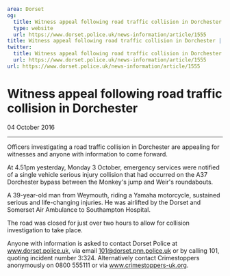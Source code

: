 ```yaml
area: Dorset
og:
  title: Witness appeal following road traffic collision in Dorchester
  type: website
  url: https://www.dorset.police.uk/news-information/article/1555
title: Witness appeal following road traffic collision in Dorchester |
twitter:
  title: Witness appeal following road traffic collision in Dorchester
  url: https://www.dorset.police.uk/news-information/article/1555
url: https://www.dorset.police.uk/news-information/article/1555
```

# Witness appeal following road traffic collision in Dorchester

04 October 2016

* * *

Officers investigating a road traffic collision in Dorchester are appealing for witnesses and anyone with information to come forward.

At 4.51pm yesterday, Monday 3 October, emergency services were notified of a single vehicle serious injury collision that had occurred on the A37 Dorchester bypass between the Monkey's jump and Weir's roundabouts.

A 39-year-old man from Weymouth, riding a Yamaha motorcycle, sustained serious and life-changing injuries. He was airlifted by the Dorset and Somerset Air Ambulance to Southampton Hospital.

The road was closed for just over two hours to allow for collision investigation to take place.

Anyone with information is asked to contact Dorset Police at www.dorset.police.uk, via email 101@dorset.pnn.police.uk or by calling 101, quoting incident number 3:324. Alternatively contact Crimestoppers anonymously on 0800 555111 or via www.crimestoppers-uk.org.
